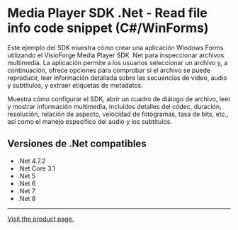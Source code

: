 ﻿# Media Player SDK .Net - Read file info code snippet (C#/WinForms)

Este ejemplo del SDK muestra cómo crear una aplicación Windows Forms utilizando el VisioForge Media Player SDK .Net para inspeccionar archivos multimedia. La aplicación permite a los usuarios seleccionar un archivo y, a continuación, ofrece opciones para comprobar si el archivo se puede reproducir, leer información detallada sobre las secuencias de vídeo, audio y subtítulos, y extraer etiquetas de metadatos. 

Muestra cómo configurar el SDK, abrir un cuadro de diálogo de archivo, leer y mostrar información multimedia, incluidos detalles del códec, duración, resolución, relación de aspecto, velocidad de fotogramas, tasa de bits, etc., así como el manejo específico del audio y los subtítulos.

## Versiones de .Net compatibles

* .Net 4.7.2
* .Net Core 3.1
* .Net 5
* .Net 6
* .Net 7
* .Net 8

---

[Visit the product page.](https://www.visioforge.com/media-player-sdk-net)
